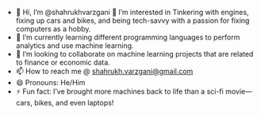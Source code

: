 - 👋 Hi, I’m @shahrukhvarzgani
👀 I’m interested in Tinkering with engines, fixing up cars and bikes, and being tech-savvy with a passion for fixing computers as a hobby.
- 🌱 I’m currently learning different programming languages to perform analytics and use machine learning.
- 💞️ I’m looking to collaborate on machine learning projects that are related to finance or economic data.
- 📫 How to reach me @ shahrukh.varzgani@gmail.com
- 😄 Pronouns: He/Him
- ⚡ Fun fact: I’ve brought more machines back to life than a sci-fi movie—cars, bikes, and even laptops!

<!---
shahrukhvarzgani/shahrukhvarzgani is a ✨ special ✨ repository because its `README.md` (this file) appears on your GitHub profile.
You can click the Preview link to take a look at your changes.
--->
